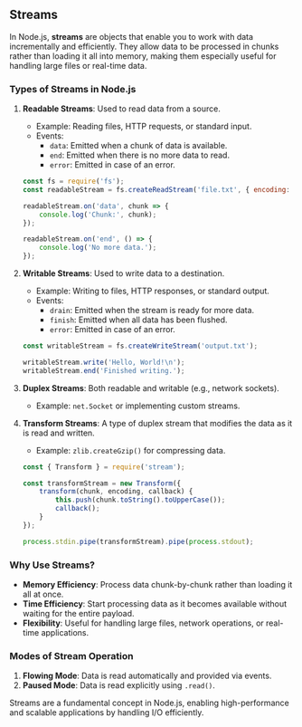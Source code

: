 ## Streams

In Node.js, **streams** are objects that enable you to work with data incrementally and efficiently. They allow data to be processed in chunks rather than loading it all into memory, making them especially useful for handling large files or real-time data.

### Types of Streams in Node.js

1. **Readable Streams**: Used to read data from a source.
   - Example: Reading files, HTTP requests, or standard input.
   - Events: 
     - `data`: Emitted when a chunk of data is available.
     - `end`: Emitted when there is no more data to read.
     - `error`: Emitted in case of an error.

   ```javascript
   const fs = require('fs');
   const readableStream = fs.createReadStream('file.txt', { encoding: 'utf8' });

   readableStream.on('data', chunk => {
       console.log('Chunk:', chunk);
   });

   readableStream.on('end', () => {
       console.log('No more data.');
   });
   ```

2. **Writable Streams**: Used to write data to a destination.
   - Example: Writing to files, HTTP responses, or standard output.
   - Events:
     - `drain`: Emitted when the stream is ready for more data.
     - `finish`: Emitted when all data has been flushed.
     - `error`: Emitted in case of an error.

   ```javascript
   const writableStream = fs.createWriteStream('output.txt');

   writableStream.write('Hello, World!\n');
   writableStream.end('Finished writing.');
   ```

3. **Duplex Streams**: Both readable and writable (e.g., network sockets).
   - Example: `net.Socket` or implementing custom streams.

4. **Transform Streams**: A type of duplex stream that modifies the data as it is read and written.
   - Example: `zlib.createGzip()` for compressing data.

   ```javascript
   const { Transform } = require('stream');

   const transformStream = new Transform({
       transform(chunk, encoding, callback) {
           this.push(chunk.toString().toUpperCase());
           callback();
       }
   });

   process.stdin.pipe(transformStream).pipe(process.stdout);
   ```

### Why Use Streams?

- **Memory Efficiency**: Process data chunk-by-chunk rather than loading it all at once.
- **Time Efficiency**: Start processing data as it becomes available without waiting for the entire payload.
- **Flexibility**: Useful for handling large files, network operations, or real-time applications.

### Modes of Stream Operation

1. **Flowing Mode**: Data is read automatically and provided via events.
2. **Paused Mode**: Data is read explicitly using `.read()`.

Streams are a fundamental concept in Node.js, enabling high-performance and scalable applications by handling I/O efficiently.